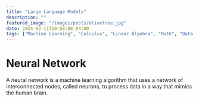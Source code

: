 ```yaml
---
title: "Large Language Models"
description: ""
featured_image: "/images/posts/olivetree.jpg"
date: 2024-03-11T10:58:08-04:00
tags: ["Machine Learning", "Calculus", "Linear Algebra", "Math", "Data Science"]
---
```


# Neural Network
A neural network is a machine learning algorithm that uses a network of interconnected nodes, called neurons, to process data in a way that mimics the human brain.



